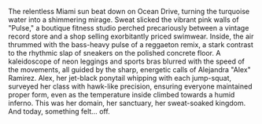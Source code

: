 The relentless Miami sun beat down on Ocean Drive, turning the turquoise water into a shimmering mirage.  Sweat slicked the vibrant pink walls of "Pulse," a boutique fitness studio perched precariously between a vintage record store and a shop selling exorbitantly priced swimwear. Inside, the air thrummed with the bass-heavy pulse of a reggaeton remix, a stark contrast to the rhythmic slap of sneakers on the polished concrete floor.  A kaleidoscope of neon leggings and sports bras blurred with the speed of the movements, all guided by the sharp, energetic calls of Alejandra "Alex" Ramirez.  Alex, her jet-black ponytail whipping with each jump-squat, surveyed her class with hawk-like precision, ensuring everyone maintained proper form, even as the temperature inside climbed towards a humid inferno.  This was her domain, her sanctuary, her sweat-soaked kingdom.  And today, something felt… off.
